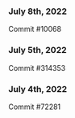 ### July 8th, 2022

Commit #10068

### July 5th, 2022

Commit #314353


### July 4th, 2022

Commit #72281
